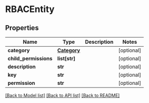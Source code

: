 # RBACEntity

## Properties
Name | Type | Description | Notes
------------ | ------------- | ------------- | -------------
**category** | [**Category**](Category.md) |  | [optional] 
**child_permissions** | **list[str]** |  | [optional] 
**description** | **str** |  | [optional] 
**key** | **str** |  | [optional] 
**permission** | **str** |  | [optional] 

[[Back to Model list]](../README.md#documentation-for-models) [[Back to API list]](../README.md#documentation-for-api-endpoints) [[Back to README]](../README.md)

